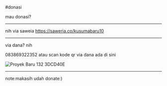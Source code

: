 #donasi

mau donasi?

---------------------------------

nih via saweia
https://saweria.co/kusumabaru10

----------------------------------
via dana? nih

083869322352
atau scan kode qr via dana ada di sini

![Proyek Baru 132  3DCD40E](https://user-images.githubusercontent.com/115763183/217847391-946b2cd3-be37-4778-83f1-f0410943ee8d.png)

-----------------------------------

note:makasih udah donate:)

